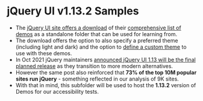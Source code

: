 # jQuery UI v1.13.2 Samples

- The [jQuery UI site offers a download](https://jqueryui.com/download/) of their [comprehensive list of demos](https://jqueryui.com/demos/) as a standalone folder that can be used for learning from.
- The download offers the option to also specify a preferred theme (including light and dark) and the option to [define a custom theme](https://jqueryui.com/themeroller/#!) to use with these demos.
- In Oct 2021  jQuery maintainers [announced jQuery UI 1.13 will be the final planned release](https://blog.jqueryui.com/2021/10/jquery-maintainers-update-and-transition-jquery-ui-as-part-of-overall-modernization-efforts/) as they transition to more modern alternatives.
- However the same post also reinforced that  **73% of the top 10M popular sites run jQuery** - something reflected in our analysis of 9K sites.
- With that in mind, this subfolder will be used to host the **1.13.2** version of Demos for our accessibility tests.
